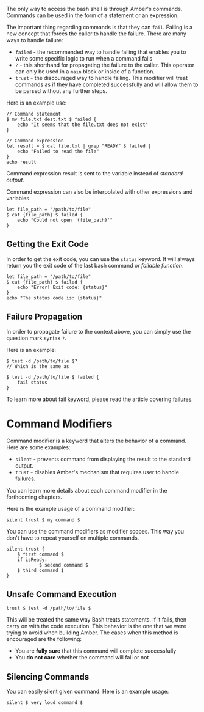 The only way to access the bash shell is through Amber's commands. Commands can be used in the form of a statement or an expression.

The important thing regarding commands is that they can `fail`. Failing is a new concept that forces the caller to handle the failure. There are many ways to handle failure:

- `failed` - the recommended way to handle failing that enables you to write some specific logic to run when a command fails
- `?` - this shorthand for propagating the failure to the caller. This operator can only be used in a `main` block or inside of a function.
- `trust` - the discouraged way to handle failing. This modifier will treat commands as if they have completed successfully and will allow them to be parsed without any further steps.

Here is an example use:

```ab
// Command statement
$ mv file.txt dest.txt $ failed {
	echo "It seems that the file.txt does not exist"
}

// Command expression
let result = $ cat file.txt | grep "READY" $ failed {
    echo "Failed to read the file"
}
echo result
```

Command expression result is sent to the variable instead of _standard output_.

Command expression can also be interpolated with other expressions and variables

```ab
let file_path = "/path/to/file"
$ cat {file_path} $ failed {
	echo "Could not open '{file_path}'"
}
```

## Getting the Exit Code

In order to get the exit code, you can use the `status` keyword. It will always return you the exit code of the last bash command or *failable function*.

```ab
let file_path = "/path/to/file"
$ cat {file_path} $ failed {
	echo "Error! Exit code: {status}"
}
echo "The status code is: {status}"
```

## Failure Propagation

In order to propagate failure to the context above, you can simply use the question mark syntax `?`.

Here is an example:

```ab
$ test -d /path/to/file $?
// Which is the same as

$ test -d /path/to/file $ failed {
	fail status
}
```

To learn more about fail keyword, please read the article covering [failures](/basic_syntax/functions#failing).

# Command Modifiers

Command modifier is a keyword that alters the behavior of a command. Here are some examples:
- `silent` - prevents command from displaying the result to the standard output.
- `trust` - disables Amber's mechanism that requires user to handle failures.

You can learn more details about each command modifier in the forthcoming chapters.

Here is the example usage of a command modifier:

```ab
silent trust $ my command $
```

You can use the command modifiers as modifier scopes. This way you don't have to repeat yourself on multiple commands.

```ab
silent trust {
	$ first command $
	if isReady:
        	$ second command $
	$ third command $
}
```

## Unsafe Command Execution

```ab
trust $ test -d /path/to/file $
```

This will be treated the same way Bash treats statements. If it fails, then carry on with the code execution. This behavior is the one that we were trying to avoid when building Amber. The cases when this method is encouraged are the following:

- You are **fully sure** that this command will complete successfully
- You **do not care** whether the command will fail or not

## Silencing Commands

You can easily silent given command. Here is an example usage:

```ab
silent $ very loud command $
```
